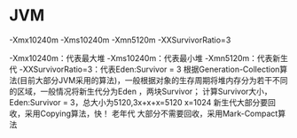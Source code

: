 # JVM
-Xmx10240m -Xms10240m -Xmn5120m -XXSurvivorRatio=3

-Xmx10240m：代表最大堆
 -Xms10240m：代表最小堆
 -Xmn5120m：代表新生代
 -XXSurvivorRatio=3：代表Eden:Survivor = 3    根据Generation-Collection算法(目前大部分JVM采用的算法)，一般根据对象的生存周期将堆内存分为若干不同的区域，一般情况将新生代分为Eden ，两块Survivor；    计算Survivor大小， Eden:Survivor = 3，总大小为5120,3x+x+x=5120  x=1024
新生代大部分要回收，采用Copying算法，快！
老年代 大部分不需要回收，采用Mark-Compact算法